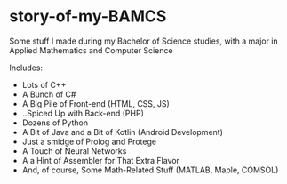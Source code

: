 # story-of-my-BAMCS
Some stuff I made during my Bachelor of Science studies, with a major in Applied Mathematics and Computer Science

Includes:
- Lots of C++
- A Bunch of C#
- A Big Pile of Front-end (HTML, CSS, JS)
- ..Spiced Up with Back-end (PHP)
- Dozens of Python
- A Bit of Java and a Bit of Kotlin (Android Development)
- Just a smidge of Prolog and Protege
- A Touch of Neural Networks
- A a Hint of Assembler for That Extra Flavor
- And, of course, Some Math-Related Stuff (MATLAB, Maple, COMSOL)